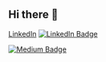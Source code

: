 ## Hi there 👋

<!--
**canakindev/canakindev** is a ✨ _special_ ✨ repository because its `README.md` (this file) appears on your GitHub profile.

Here are some ideas to get you started:

- 🔭 I’m currently working on ...
- 🌱 I’m currently learning ...
- 👯 I’m looking to collaborate on ...
- 🤔 I’m looking for help with ...
- 💬 Ask me about ...
- 📫 How to reach me: ...
- 😄 Pronouns: ...
- ⚡ Fun fact: ...
-->
[LinkedIn](https://cdn-icons-png.flaticon.com/512/174/174857.png)
[![LinkedIn Badge](https://img.shields.io/badge/-LinkedIn-blue?style=flat-square&logo=Linkedin&logoColor=white&link=https://www.linkedin.com/in/canakindev/)](https://www.linkedin.com/in/canakindev/)

[![Medium Badge](https://img.shields.io/badge/Medium-Blog-black?style=flat-square&logo=medium&logoColor=white)](https://medium.com/@canakindev)

